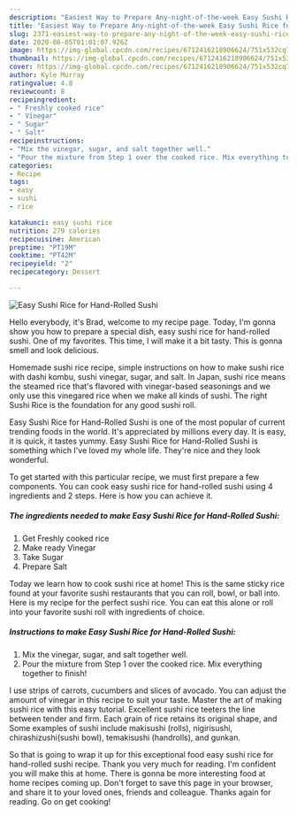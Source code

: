 ```yaml
---
description: "Easiest Way to Prepare Any-night-of-the-week Easy Sushi Rice for Hand-Rolled Sushi"
title: "Easiest Way to Prepare Any-night-of-the-week Easy Sushi Rice for Hand-Rolled Sushi"
slug: 2371-easiest-way-to-prepare-any-night-of-the-week-easy-sushi-rice-for-hand-rolled-sushi
date: 2020-06-05T01:01:07.926Z
image: https://img-global.cpcdn.com/recipes/6712416218906624/751x532cq70/easy-sushi-rice-for-hand-rolled-sushi-recipe-main-photo.jpg
thumbnail: https://img-global.cpcdn.com/recipes/6712416218906624/751x532cq70/easy-sushi-rice-for-hand-rolled-sushi-recipe-main-photo.jpg
cover: https://img-global.cpcdn.com/recipes/6712416218906624/751x532cq70/easy-sushi-rice-for-hand-rolled-sushi-recipe-main-photo.jpg
author: Kyle Murray
ratingvalue: 4.8
reviewcount: 8
recipeingredient:
- " Freshly cooked rice"
- " Vinegar"
- " Sugar"
- " Salt"
recipeinstructions:
- "Mix the vinegar, sugar, and salt together well."
- "Pour the mixture from Step 1 over the cooked rice. Mix everything together to finish!"
categories:
- Recipe
tags:
- easy
- sushi
- rice

katakunci: easy sushi rice 
nutrition: 279 calories
recipecuisine: American
preptime: "PT19M"
cooktime: "PT42M"
recipeyield: "2"
recipecategory: Dessert

---
```



![Easy Sushi Rice for Hand-Rolled Sushi](https://img-global.cpcdn.com/recipes/6712416218906624/751x532cq70/easy-sushi-rice-for-hand-rolled-sushi-recipe-main-photo.jpg)

Hello everybody, it's Brad, welcome to my recipe page. Today, I'm gonna show you how to prepare a special dish, easy sushi rice for hand-rolled sushi. One of my favorites. This time, I will make it a bit tasty. This is gonna smell and look delicious.

Homemade sushi rice recipe, simple instructions on how to make sushi rice with dashi kombu, sushi vinegar, sugar, and salt. In Japan, sushi rice means the steamed rice that&#39;s flavored with vinegar-based seasonings and we only use this vinegared rice when we make all kinds of sushi. The right Sushi Rice is the foundation for any good sushi roll.

Easy Sushi Rice for Hand-Rolled Sushi is one of the most popular of current trending foods in the world. It's appreciated by millions every day. It is easy, it is quick, it tastes yummy. Easy Sushi Rice for Hand-Rolled Sushi is something which I've loved my whole life. They're nice and they look wonderful.


To get started with this particular recipe, we must first prepare a few components. You can cook easy sushi rice for hand-rolled sushi using 4 ingredients and 2 steps. Here is how you can achieve it.

<!--inarticleads1-->

##### The ingredients needed to make Easy Sushi Rice for Hand-Rolled Sushi:

1. Get  Freshly cooked rice
1. Make ready  Vinegar
1. Take  Sugar
1. Prepare  Salt


Today we learn how to cook sushi rice at home! This is the same sticky rice found at your favorite sushi restaurants that you can roll, bowl, or ball into. Here is my recipe for the perfect sushi rice. You can eat this alone or roll into your favorite sushi roll with ingredients of choice. 

<!--inarticleads2-->

##### Instructions to make Easy Sushi Rice for Hand-Rolled Sushi:

1. Mix the vinegar, sugar, and salt together well.
1. Pour the mixture from Step 1 over the cooked rice. Mix everything together to finish!


I use strips of carrots, cucumbers and slices of avocado. You can adjust the amount of vinegar in this recipe to suit your taste. Master the art of making sushi rice with this easy tutorial. Excellent sushi rice teeters the line between tender and firm. Each grain of rice retains its original shape, and Some examples of sushi include makisushi (rolls), nigirisushi, chirashizushi(sushi bowl), temakisushi (handrolls), and gunkan. 

So that is going to wrap it up for this exceptional food easy sushi rice for hand-rolled sushi recipe. Thank you very much for reading. I'm confident you will make this at home. There is gonna be more interesting food at home recipes coming up. Don't forget to save this page in your browser, and share it to your loved ones, friends and colleague. Thanks again for reading. Go on get cooking!
